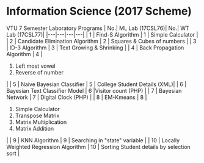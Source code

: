 # Information Science (2017 Scheme)
VTU 7 Semester Laboratory Programs
| No.| ML Lab (17CSL76)| No.| WT Lab (17CSL77)|
|---|---|---|---|
| 1 | Find-S Algorithm | 1 | Simple Calculator |
| 2 | Candidate Elimination Algorithm | 2 | Squares & Cubes of numbers |
| 3 | ID-3 Algorithm | 3 | Text Growing & Shrinking |
| 4 | Back Propagation Algorithm | 4 | <ol><li>Left most vowel</li><li>Reverse of number</li></ol>|
| 5 | Naive Bayesian Classifier | 5 | College Student Details (XML)|
| 6 | Bayesian Text Classifier Model | 6 |Visitor count (PHP) |
| 7 | Bayesian Network | 7 | Digital Clock (PHP) |
| 8 | EM-Kmeans | 8 | <ol><li>Simple Calculator</li><li>Transpose Matrix</li><li>Matrix Multiplication</li><li>Matrix Addition</li></ol>|
| 9 | KNN Algorithm | 9 | Searching in "state" variable |
| 10 | Locally Weighted Regression Algorithm | 10 | Sorting Student details by selection sort |
